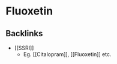 # Fluoxetin

## Backlinks
* [[SSRI]]
	* Eg. [[Citalopram]], [[Fluoxetin]] etc.

<!-- {BearID:D6551DB9-71E3-47D9-BBDB-FBF278A0F900-17080-000037978FF0D48E} -->
